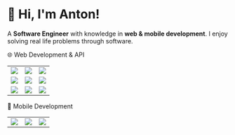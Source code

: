 # 👋 Hi, I'm Anton!

A **Software Engineer** with knowledge in **web & mobile  development**. I enjoy solving real life problems through software.

🌐 Web Development & API
<table> <tr> <td><img src="https://img.shields.io/badge/JavaScript-F7DF1E?logo=javascript&logoColor=000&style=for-the-badge"/></td> <td><img src="https://img.shields.io/badge/React-61DAFB?logo=react&logoColor=000&style=for-the-badge"/></td> <td><img src="https://img.shields.io/badge/TailwindCSS-06B6D4?logo=tailwindcss&logoColor=fff&style=for-the-badge"/></td> </tr> <tr> <td><img src="https://img.shields.io/badge/HTML5-E34F26?logo=html5&logoColor=fff&style=for-the-badge"/></td> <td><img src="https://img.shields.io/badge/Java-007396?logo=java&logoColor=fff&style=for-the-badge"/></td> <td><img src="https://img.shields.io/badge/REST%20APIs-000000?logo=postman&logoColor=fff&style=for-the-badge"/></td> </tr> <tr> <td><img src="https://img.shields.io/badge/Python-3776AB?logo=python&logoColor=white&style=for-the-badge"/></td> <td><img src="https://img.shields.io/badge/FastAPI-009688?logo=fastapi&logoColor=white&style=for-the-badge"/></td> <td><img src="https://img.shields.io/badge/PostgreSQL-4169E1?logo=postgresql&logoColor=white&style=for-the-badge"/></td> </tr> </table>
📱 Mobile Development
<table> <tr> <td><img src="https://img.shields.io/badge/Flutter-02569B?logo=flutter&logoColor=white&style=for-the-badge"/></td> <td><img src="https://img.shields.io/badge/Dart-0175C2?logo=dart&logoColor=white&style=for-the-badge"/></td> <td><img src="https://img.shields.io/badge/Android%20Studio-3DDC84?logo=android-studio&logoColor=white&style=for-the-badge"/></td> </tr> </table>
